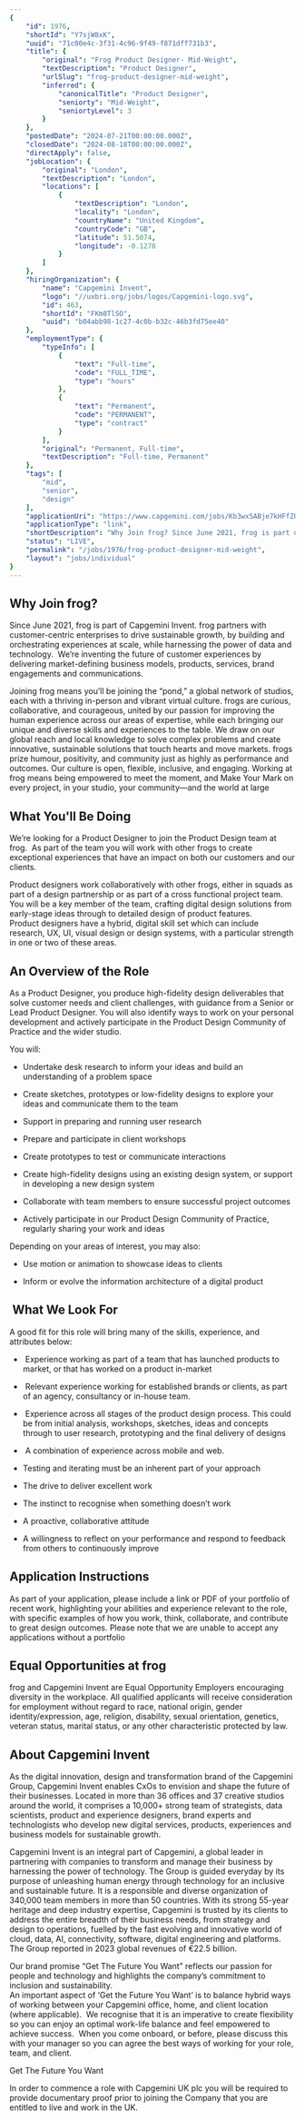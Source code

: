 ```yaml
---
{
	"id": 1976,
	"shortId": "Y7sjW8xK",
	"uuid": "71c00e4c-3f31-4c96-9f49-f871dff731b3",
	"title": {
		"original": "Frog Product Designer- Mid-Weight",
		"textDescription": "Product Designer",
		"urlSlug": "frog-product-designer-mid-weight",
		"inferred": {
			"canonicalTitle": "Product Designer",
			"seniorty": "Mid-Weight",
			"seniortyLevel": 3
		}
	},
	"postedDate": "2024-07-21T00:00:00.000Z",
	"closedDate": "2024-08-18T00:00:00.000Z",
	"directApply": false,
	"jobLocation": {
		"original": "London",
		"textDescription": "London",
		"locations": [
			{
				"textDescription": "London",
				"locality": "London",
				"countryName": "United Kingdom",
				"countryCode": "GB",
				"latitude": 51.5074,
				"longitude": -0.1278
			}
		]
	},
	"hiringOrganization": {
		"name": "Capgemini Invent",
		"logo": "//uxbri.org/jobs/logos/Capgemini-logo.svg",
		"id": 463,
		"shortId": "FKm8TlSO",
		"uuid": "b04abb98-1c27-4c0b-b32c-46b3fd75ee40"
	},
	"employmentType": {
		"typeInfo": [
			{
				"text": "Full-time",
				"code": "FULL_TIME",
				"type": "hours"
			},
			{
				"text": "Permanent",
				"code": "PERMANENT",
				"type": "contract"
			}
		],
		"original": "Permanent, Full-time",
		"textDescription": "Full-time, Permanent"
	},
	"tags": [
		"mid",
		"senior",
		"design"
	],
	"applicationUri": "https://www.capgemini.com/jobs/Kb3wx5ABje7kHFfZGG-l/31556-en_GB/?utm_source=Indeed&utm_medium=organic&utm_campaign=Indeed&idOrigine=1522&jobPipeline=Indeed",
	"applicationType": "link",
	"shortDescription": "Why Join frog? Since June 2021, frog is part of Capgemini Invent.. frog partners with customer-centric- enterprises to drive sustainable growth, by building and orchestrating experiences at scale,",
	"status": "LIVE",
	"permalink": "/jobs/1976/frog-product-designer-mid-weight",
	"layout": "jobs/individual"
}
---
```

<h2>Why Join frog?</h2><p>Since June 2021, frog is part of Capgemini Invent. frog partners with customer-centric enterprises to drive sustainable growth, by building and orchestrating experiences at scale, while harnessing the power of data and technology. &nbsp;We’re inventing the future of customer experiences by delivering market-defining business models, products, services, brand engagements and communications.</p><p>Joining frog means you’ll be joining the “pond,” a global network of studios, each with a thriving in-person and vibrant virtual culture. frogs are curious, collaborative, and courageous, united by our passion for improving the human experience across our areas of expertise, while each bringing our unique and diverse skills and experiences to the table. We draw on our global reach and local knowledge to solve complex problems and create innovative, sustainable solutions that touch hearts and move markets. frogs prize humour, positivity, and community just as highly as performance and outcomes. Our culture is open, flexible, inclusive, and engaging. Working at frog means being empowered to meet the moment, and Make Your Mark on every project, in your studio, your community—and the world at large</p><h2>What You'll Be Doing</h2><p>We’re looking for a Product Designer to join the Product Design team at frog.&nbsp; As part of the team you will work with other frogs to create exceptional experiences that have an impact on both our customers and our clients.</p><p>Product designers work collaboratively with other frogs, either in squads as part of a design partnership or as part of a cross functional project team. You will be a key member of the team, crafting digital design solutions from early-stage ideas through to detailed design of product features.&nbsp;<br>Product designers have a hybrid, digital skill set which can include research, UX, UI, visual design or design systems, with a particular strength in one or two of these areas.&nbsp;</p><h2>An Overview of the Role</h2><p>As a Product Designer, you produce high-fidelity design deliverables that solve customer needs and client challenges, with guidance from a Senior or Lead Product Designer. You will also identify ways to work on your personal development and actively participate in the Product Design Community of Practice and the wider studio.&nbsp;</p><p>You will:</p><ul><li><p>Undertake desk research to inform your ideas and build an understanding of a problem space</p></li><li><p>Create sketches, prototypes or low-fidelity designs to explore your ideas and communicate them to the team</p></li><li><p>Support in preparing and running user research&nbsp;</p></li><li><p>Prepare and participate in client workshops</p></li><li><p>Create prototypes to test or communicate interactions</p></li><li><p>Create high-fidelity designs using an existing design system, or support in developing a new design system</p></li><li><p>Collaborate with team members to ensure successful project outcomes</p></li><li><p>Actively participate in our Product Design Community of Practice, regularly sharing your work and ideas</p></li></ul><p>Depending on your areas of interest, you may also:</p><ul><li><p>Use motion or animation to showcase ideas to clients&nbsp;</p></li><li><p>Inform or evolve the information architecture of a digital product</p></li></ul><h2>&nbsp;What We Look For</h2><p>A good fit for this role will bring many of the skills, experience, and attributes below:</p><ul><li><p>&nbsp;Experience working as part of a team that has launched products to market, or that has worked on a product in-market</p></li><li><p>&nbsp;Relevant experience working for established brands or clients, as part of an agency, consultancy or in-house team.</p></li><li><p>&nbsp;Experience across all stages of the product design process. This could be from initial analysis, workshops, sketches, ideas and concepts through to user research, prototyping and the final delivery of designs</p></li><li><p>&nbsp;A combination of experience across mobile and web.</p></li><li><p>Testing and iterating must be an inherent part of your approach</p></li><li><p>The drive to deliver excellent work&nbsp;</p></li><li><p>The instinct to recognise when something doesn’t work&nbsp;</p></li><li><p>A proactive, collaborative attitude</p></li><li><p>A willingness to reflect on your performance and respond to feedback from others to continuously improve</p></li></ul><h2>Application Instructions</h2><p>As part of your application, please include a link or PDF of your portfolio of recent work, highlighting your abilities and experience relevant to the role, with specific examples of how you work, think, collaborate, and contribute to great design outcomes. Please note that we are unable to accept any applications without a portfolio</p><h2>Equal Opportunities at frog</h2><p>frog and Capgemini Invent are Equal Opportunity Employers encouraging diversity in the workplace. All qualified applicants will receive consideration for employment without regard to race, national origin, gender identity/expression, age, religion, disability, sexual orientation, genetics, veteran status, marital status, or any other characteristic protected by law.</p><h2>About Capgemini Invent</h2><p>As the digital innovation, design and transformation brand of the Capgemini Group, Capgemini Invent enables CxOs to envision and shape the future of their businesses. Located in more than 36 offices and 37 creative studios around the world, it comprises a 10,000+ strong team of strategists, data scientists, product and experience designers, brand experts and technologists who develop new digital services, products, experiences and business models for sustainable growth.</p><p>Capgemini Invent is an integral part of Capgemini, a global leader in partnering with companies to transform and manage their business by harnessing the power of technology. The Group is guided everyday by its purpose of unleashing human energy through technology for an inclusive and sustainable future. It is a responsible and diverse organization of 340,000 team members in more than 50 countries. With its strong 55-year heritage and deep industry expertise, Capgemini is trusted by its clients to address the entire breadth of their business needs, from strategy and design to operations, fuelled by the fast evolving and innovative world of cloud, data, AI, connectivity, software, digital engineering and platforms. The Group reported in 2023 global revenues of €22.5 billion.</p><p>Our brand promise “Get The Future You Want” reflects our passion for people and technology and highlights the company’s commitment to inclusion and sustainability.&nbsp;<br>An important aspect of ‘Get the Future You Want’ is to balance hybrid ways of working between your Capgemini office, home, and client location (where applicable). &nbsp;We recognise that it is an imperative to create flexibility so you can enjoy an optimal work-life balance and feel empowered to achieve success. &nbsp;When you come onboard, or before, please discuss this with your manager so you can agree the best ways of working for your role, team, and client.</p><p>Get The Future You Want</p><p>In order to commence a role with Capgemini UK plc you will be required to provide documentary proof prior to joining the Company that you are entitled to live and work in the UK.</p>
